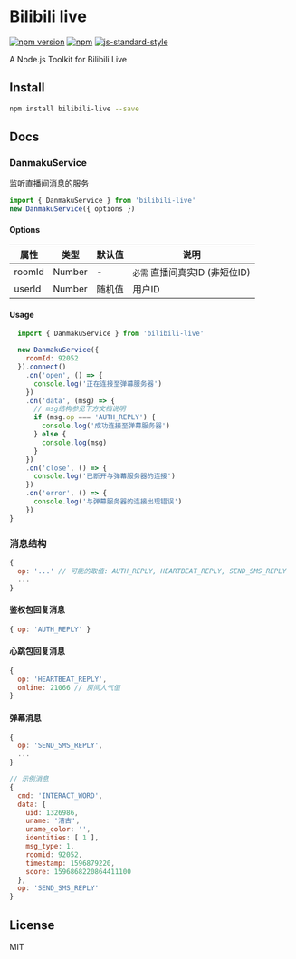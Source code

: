 # Bilibili live

[![npm version](https://badge.fury.io/js/bilibili-live.svg)](https://badge.fury.io/js/bilibili-live)
[![npm](https://img.shields.io/npm/dw/localeval.svg)](https://www.npmjs.com/package/bilibili-live)
[![js-standard-style](https://img.shields.io/badge/code%20style-standard-brightgreen.svg)](http://standardjs.com)

A Node.js Toolkit for Bilibili Live

## Install

```bash
npm install bilibili-live --save
```

## Docs

### DanmakuService

监听直播间消息的服务

```javascript
import { DanmakuService } from 'bilibili-live'
new DanmakuService({ options })
```
#### Options
| 属性 | 类型 | 默认值 | 说明 |
| --- | --- | --- | --- |
| roomId | Number | - | `必需` 直播间真实ID (非短位ID) |
| userId | Number | 随机值 | 用户ID |

#### Usage

```javascript
  import { DanmakuService } from 'bilibili-live'

  new DanmakuService({
    roomId: 92052
  }).connect()
    .on('open', () => {
      console.log('正在连接至弹幕服务器')
    })
    .on('data', (msg) => {
      // msg结构参见下方文档说明
      if (msg.op === 'AUTH_REPLY') {
        console.log('成功连接至弹幕服务器')
      } else {
        console.log(msg)
      }
    })
    .on('close', () => {
      console.log('已断开与弹幕服务器的连接')
    })
    .on('error', () => {
      console.log('与弹幕服务器的连接出现错误')
    })
}
```

### 消息结构

```javascript
{
  op: '...' // 可能的取值: AUTH_REPLY, HEARTBEAT_REPLY, SEND_SMS_REPLY
  ...
}
```

#### 鉴权包回复消息

```javascript
{ op: 'AUTH_REPLY' }
```

#### 心跳包回复消息

```javascript
{ 
  op: 'HEARTBEAT_REPLY',
  online: 21066 // 房间人气值
}
```

#### 弹幕消息
```javascript
{
  op: 'SEND_SMS_REPLY',
  ...
}

// 示例消息
{
  cmd: 'INTERACT_WORD',
  data: {
    uid: 1326986,
    uname: '清古',
    uname_color: '',
    identities: [ 1 ],
    msg_type: 1,
    roomid: 92052,
    timestamp: 1596879220,
    score: 1596868220864411100
  },
  op: 'SEND_SMS_REPLY'
}
```

## License

MIT
